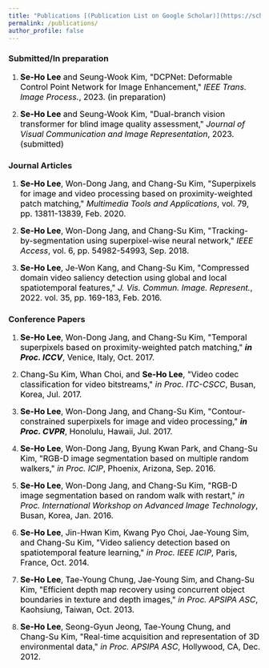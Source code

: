 ```yaml
---
title: "Publications [(Publication List on Google Scholar)](https://scholar.google.co.kr/citations?user=ZSEye9QAAAAJ&hl=ko)"
permalink: /publications/
author_profile: false
---
```



### Submitted/In preparation
1. <font size="3em" color="black"> <b>Se-Ho Lee</b> and Seung-Wook Kim, "DCPNet: Deformable Control Point Network for Image Enhancement," <i>IEEE Trans. Image Process.</i>, 2023. (in preparation) </font>

1. <font size="3em" color="black"> <b>Se-Ho Lee</b> and Seung-Wook Kim, "Dual-branch vision transformer for blind image quality assessment," <i>Journal of Visual Communication and Image Representation</i>, 2023. (submitted) </font>


### Journal Articles

1. <font size="3em" color="black"> <b>Se-Ho Lee</b>, Won-Dong Jang, and Chang-Su Kim, "Superpixels for image and video processing based on proximity-weighted patch matching," <i>Multimedia Tools and Applications</i>, vol. 79, pp. 13811-13839, Feb. 2020. </font>

1. <font size="3em" color="black"> <b>Se-Ho Lee</b>, Won-Dong Jang, and Chang-Su Kim, "Tracking-by-segmentation using superpixel-wise neural network," <i>IEEE Access</i>, vol. 6, pp. 54982-54993, Sep. 2018. </font>

1. <font size="3em" color="black"> <b>Se-Ho Lee</b>, Je-Won Kang, and Chang-Su Kim, "Compressed domain video saliency detection using global and local spatiotemporal features," <i>J. Vis. Commun. Image. Represent.</i>, 2022. vol. 35, pp. 169-183, Feb. 2016. </font>

### Conference Papers


1. <font size="3em" color="black"> <b>Se-Ho Lee</b>, Won-Dong Jang, and Chang-Su Kim, "Temporal superpixels based on proximity-weighted patch matching," <i><b>in Proc. ICCV</b></i>, Venice, Italy, Oct. 2017. </font>

1. <font size="3em" color="black"> Chang-Su Kim, Whan Choi, and <b>Se-Ho Lee</b>, "Video codec classification for video bitstreams," <i>in Proc. ITC-CSCC</i>, Busan, Korea, Jul. 2017. </font>

1. <font size="3em" color="black"> <b>Se-Ho Lee</b>, Won-Dong Jang, and Chang-Su Kim, "Contour-constrained superpixels for image and video processing," <i><b>in Proc. CVPR</b></i>, Honolulu, Hawaii, Jul. 2017. </font>

1. <font size="3em" color="black"> <b>Se-Ho Lee</b>, Won-Dong Jang, Byung Kwan Park, and Chang-Su Kim, "RGB-D image segmentation based on multiple random walkers," <i>in Proc. ICIP</i>, Phoenix, Arizona, Sep. 2016. </font>

1. <font size="3em" color="black"> <b>Se-Ho Lee</b>, Won-Dong Jang, and Chang-Su Kim, "RGB-D image segmentation based on random walk with restart," <i>in Proc. International Workshop on Advanced Image Technology</i>, Busan, Korea, Jan. 2016. </font>

1. <font size="3em" color="black"> <b>Se-Ho Lee</b>, Jin-Hwan Kim, Kwang Pyo Choi, Jae-Young Sim, and Chang-Su Kim, "Video saliency detection based on spatiotemporal feature learning," <i>in Proc. IEEE ICIP</i>, Paris, France, Oct. 2014. </font>

1. <font size="3em" color="black"> <b>Se-Ho Lee</b>, Tae-Young Chung, Jae-Young Sim, and Chang-Su Kim, "Efficient depth map recovery using concurrent object boundaries in texture and depth images," <i>in Proc. APSIPA ASC</i>, Kaohsiung, Taiwan, Oct. 2013. </font>

1. <font size="3em" color="black"> <b>Se-Ho Lee</b>, Seong-Gyun Jeong, Tae-Young Chung, and Chang-Su Kim, "Real-time acquisition and representation of 3D environmental data," <i>in Proc. APSIPA ASC</i>, Hollywood, CA, Dec. 2012. </font>
